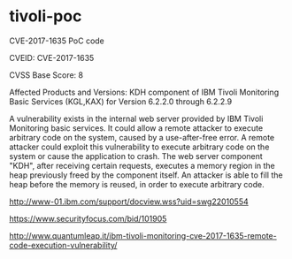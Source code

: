 # tivoli-poc

CVE-2017-1635 PoC code

CVEID: CVE-2017-1635

CVSS Base Score: 8

Affected Products and Versions: KDH component of IBM Tivoli Monitoring Basic Services (KGL,KAX) for Version 6.2.2.0 through 6.2.2.9
 

A vulnerability exists in the internal web server provided by IBM Tivoli Monitoring basic services. It could allow a remote attacker to execute arbitrary code on the system, caused by a use-after-free error. A remote attacker could exploit this vulnerability to execute arbitrary code on the system or cause the application to crash.
The web server component "KDH", after receiving certain requests, executes a memory region in the heap previously freed by the component itself.
An attacker is able to fill the heap before the memory is reused, in order to execute arbitrary code.

http://www-01.ibm.com/support/docview.wss?uid=swg22010554

https://www.securityfocus.com/bid/101905

http://www.quantumleap.it/ibm-tivoli-monitoring-cve-2017-1635-remote-code-execution-vulnerability/


